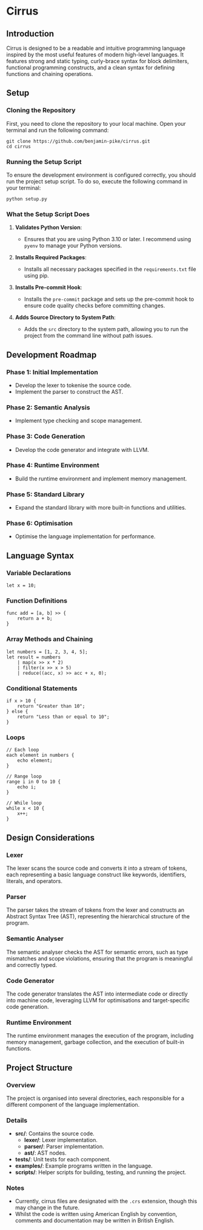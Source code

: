 # Cirrus

## Introduction
Cirrus is designed to be a readable and intuitive programming language inspired by the most useful features of modern high-level languages. It features strong and static typing, curly-brace syntax for block delimiters, functional programming constructs, and a clean syntax for defining functions and chaining operations.

## Setup

### Cloning the Repository
First, you need to clone the repository to your local machine. Open your terminal and run the following command:
```
git clone https://github.com/benjamin-pike/cirrus.git
cd cirrus
```

### Running the Setup Script
To ensure the development environment is configured correctly, you should run the project setup script. To do so, execute the following command in your terminal:
```
python setup.py
```

### What the Setup Script Does

1. **Validates Python Version**:
   - Ensures that you are using Python 3.10 or later. I recommend using `pyenv` to manage your Python versions.

2. **Installs Required Packages**:
   - Installs all necessary packages specified in the `requirements.txt` file using pip.

3. **Installs Pre-commit Hook**:
   - Installs the `pre-commit` package and sets up the pre-commit hook to ensure code quality checks before committing changes.

4. **Adds Source Directory to System Path**:
   - Adds the `src` directory to the system path, allowing you to run the project from the command line without path issues.

## Development Roadmap
### Phase 1: Initial Implementation
- Develop the lexer to tokenise the source code.
- Implement the parser to construct the AST.

### Phase 2: Semantic Analysis
- Implement type checking and scope management.

### Phase 3: Code Generation
- Develop the code generator and integrate with LLVM.

### Phase 4: Runtime Environment
- Build the runtime environment and implement memory management.

### Phase 5: Standard Library
- Expand the standard library with more built-in functions and utilities.

### Phase 6: Optimisation
- Optimise the language implementation for performance.

## Language Syntax
### Variable Declarations
```
let x = 10;
```

### Function Definitions
```
func add = [a, b] >> {
    return a + b;
}
```

### Array Methods and Chaining
```
let numbers = [1, 2, 3, 4, 5];
let result = numbers
    | map(x >> x * 2)
    | filter(x >> x > 5)
    | reduce((acc, x) >> acc + x, 0);
```

### Conditional Statements
```
if x > 10 {
    return "Greater than 10";
} else {
    return "Less than or equal to 10";
}
```

### Loops
```
// Each loop
each element in numbers {
    echo element;
}

// Range loop
range i in 0 to 10 {
    echo i;
}

// While loop
while x < 10 {
    x++;
}
```

## Design Considerations
### Lexer
The lexer scans the source code and converts it into a stream of tokens, each representing a basic language construct like keywords, identifiers, literals, and operators.

### Parser
The parser takes the stream of tokens from the lexer and constructs an Abstract Syntax Tree (AST), representing the hierarchical structure of the program.

### Semantic Analyser
The semantic analyser checks the AST for semantic errors, such as type mismatches and scope violations, ensuring that the program is meaningful and correctly typed.

### Code Generator
The code generator translates the AST into intermediate code or directly into machine code, leveraging LLVM for optimisations and target-specific code generation.

### Runtime Environment
The runtime environment manages the execution of the program, including memory management, garbage collection, and the execution of built-in functions.

## Project Structure
### Overview
The project is organised into several directories, each responsible for a different component of the language implementation.

### Details
- **src/**: Contains the source code.
  - **lexer/**: Lexer implementation.
  - **parser/**: Parser implementation.
  - **ast/**: AST nodes.
- **tests/**: Unit tests for each component.
- **examples/**: Example programs written in the language.
- **scripts/**: Helper scripts for building, testing, and running the project.

### Notes
- Currently, cirrus files are designated with the `.crs` extension, though this may change in the future.
- Whilst the code is written using American English by convention, comments and documentation may be written in British English.
